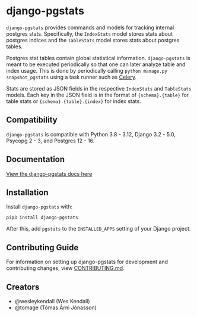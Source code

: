 # django-pgstats

`django-pgstats` provides commands and models for tracking internal postgres stats. Specifically, the `IndexStats` model stores stats about postgres indices and the `TableStats` model stores stats about postgres tables.

Postgres stat tables contain global statistical information. `django-pgstats` is meant to be executed periodically so that one can later analyze table and index usage. This is done by periodically calling `python manage.py snapshot_pgstats` using a task runner such as [Celery](http://www.celeryproject.org/).

Stats are stored as JSON fields in the respective `IndexStats` and `TableStats` models. Each key in the JSON field is in the format of `{schema}.{table}` for table stats or `{schema}.{table}.{index}` for index stats.

## Compatibility

`django-pgstats` is compatible with Python 3.8 - 3.12, Django 3.2 - 5.0, Psycopg 2 - 3, and Postgres 12 - 16.

## Documentation

[View the django-pgstats docs here](https://django-pgstats.readthedocs.io/)

## Installation

Install `django-pgstats` with:

    pip3 install django-pgstats
After this, add `pgstats` to the `INSTALLED_APPS` setting of your Django project.

## Contributing Guide

For information on setting up django-pgstats for development and contributing changes, view [CONTRIBUTING.md](CONTRIBUTING.md).

## Creators

- @wesleykendall (Wes Kendall)
- @tomage (Tómas Árni Jónasson)

